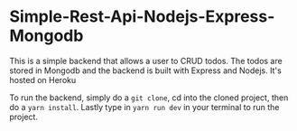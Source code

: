 # Simple-Rest-Api-Nodejs-Express-Mongodb
This is a simple backend that allows a user to CRUD todos. The todos are stored in Mongodb and the backend is built with Express and Nodejs. It's hosted on Heroku

To run the backend, simply do a `git clone`, cd into the cloned project, then do a `yarn install`. Lastly type in `yarn run dev` in your terminal to run the project.
